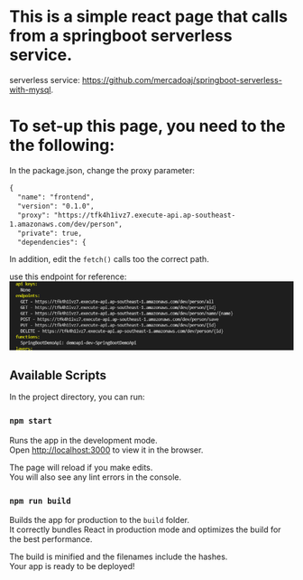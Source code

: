 


# This is a simple react page that calls from a springboot serverless service.

serverless service: https://github.com/mercadoaj/springboot-serverless-with-mysql.

# To set-up this page, you need to the the following:

In the package.json, change the proxy parameter:

```
{
  "name": "frontend",
  "version": "0.1.0",
  "proxy": "https://tfk4h1ivz7.execute-api.ap-southeast-1.amazonaws.com/dev/person",
  "private": true,
  "dependencies": {
```
In addition, edit the `fetch()` calls too the correct path.

use this endpoint for reference:
  ![ScreenShot](/docs/endpoints.PNG)

## Available Scripts

In the project directory, you can run:

### `npm start`

Runs the app in the development mode.\
Open [http://localhost:3000](http://localhost:3000) to view it in the browser.

The page will reload if you make edits.\
You will also see any lint errors in the console.

### `npm run build`

Builds the app for production to the `build` folder.\
It correctly bundles React in production mode and optimizes the build for the best performance.

The build is minified and the filenames include the hashes.\
Your app is ready to be deployed!